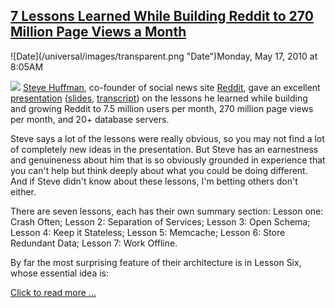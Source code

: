 ## [7 Lessons Learned While Building Reddit to 270 Million Page Views a Month](/blog/2010/5/17/7-lessons-learned-while-building-reddit-to-270-million-page.html)

<div class="journal-entry-tag journal-entry-tag-post-title"><span class="posted-on">![Date](/universal/images/transparent.png "Date")Monday, May 17, 2010 at 8:05AM</span></div>

<div class="body">

![](http://farm4.static.flickr.com/3311/4592775246_7f39213a9d_m.jpg) [Steve Huffman](http://en.wikipedia.org/wiki/Steve_Huffman), co-founder of social news site [Reddit](http://www.reddit.com/), gave an excellent [presentation](http://vimeo.com/10506751) ([slides](http://www.slideshare.net/carsonified/steve-huffman-lessons-learned-while-at-redditcom), [transcript](http://carsonified.com/blog/dev/steve-huffman-on-lessons-learned-at-reddit/)) on the lessons he learned while building and growing Reddit to 7.5 million users per month, 270 million page views per month, and 20+ database servers.

Steve says a lot of the lessons were really obvious, so you may not find a lot of completely new ideas in the presentation. But Steve has an earnestness and genuineness about him that is so obviously grounded in experience that you can't help but think deeply about what you could be doing different. And if Steve didn't know about these lessons, I'm betting others don't either.

There are seven lessons, each has their own summary section: Lesson one: Crash Often; Lesson 2: Separation of Services; Lesson 3: Open Schema; Lesson 4: Keep it Stateless; Lesson 5: Memcache; Lesson 6: Store Redundant Data; Lesson 7: Work Offline.

By far the most surprising feature of their architecture is in Lesson Six, whose essential idea is:

[Click to read more ...](/blog/2010/5/17/7-lessons-learned-while-building-reddit-to-270-million-page.html)

</div>